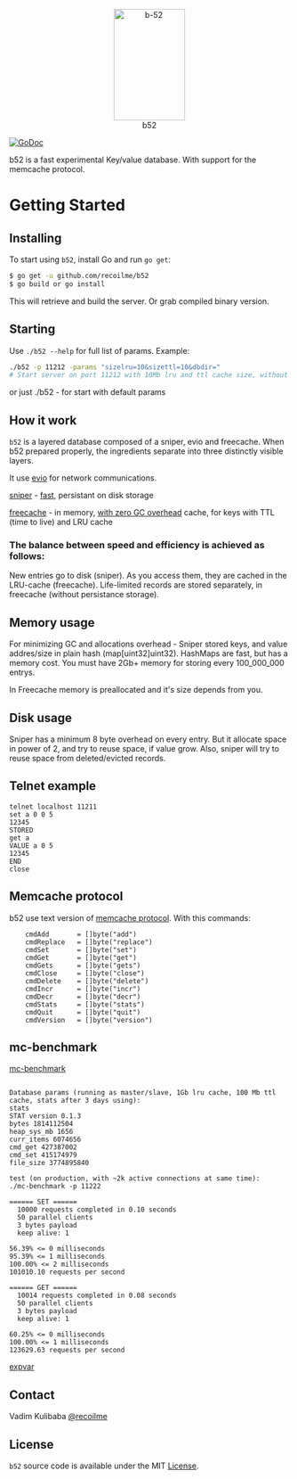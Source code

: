 

<p align="center">
<img 
    src="https://upload.wikimedia.org/wikipedia/commons/3/3a/Cocktail_B52.jpg" 
    width="128" height="200" border="0" alt="b-52">
    <br>
    b52
</p>


[![GoDoc](https://img.shields.io/badge/api-reference-blue.svg?style=flat-square)](https://godoc.org/github.com/recoilme/b52)

b52 is a fast experimental Key/value database. With support for the memcache protocol.


# Getting Started

## Installing

To start using `b52`, install Go and run `go get`:

```sh
$ go get -u github.com/recoilme/b52
$ go build or go install
```

This will retrieve and build the server. Or grab compiled binary version.

## Starting

Use `./b52 --help` for full list of params. Example:

```sh
./b52 -p 11212 -params "sizelru=10&sizettl=10&dbdir="
# Start server on port 11212 with 10Mb lru and ttl cache size, without persistent database.
```

or just ./b52 - for start with default params

## How it work

`b52` is a layered database composed of a sniper, evio and freecache.
When b52 prepared properly, the ingredients separate into three distinctly visible layers.

It use [evio](https://github.com/tidwall/evio) for network communications.

[sniper](https://github.com/recoilme/sniper) - [fast](https://github.com/recoilme/sniper#performance), persistant on disk storage

[freecache](https://github.com/coocood/freecache) - in memory, [with zero GC overhead](https://github.com/coocood/freecache#features) cache, for keys with TTL (time to live) and LRU cache


### The balance between speed and efficiency is achieved as follows:

New entries go to disk (sniper). As you access them, they are cached in the LRU-cache (freecache). Life-limited records are stored separately, in freecache (without persistance storage).

## Memory usage

For minimizing GC and allocations overhead - Sniper stored keys, and value addres/size in plain hash (map[uint32]uint32). HashMaps are fast, but has a memory cost. You must have 2Gb+ memory for storing every 100_000_000 entrys.

In Freecache memory is preallocated and it's size depends from you. 

## Disk usage

Sniper has a minimum 8 byte overhead on every entry. But it allocate space in power of 2, and try to reuse space, if value grow. Also, sniper will try to reuse space from deleted/evicted records.

## Telnet example

```
telnet localhost 11211
set a 0 0 5
12345
STORED
get a
VALUE a 0 5
12345
END
close
```

## Memcache protocol

b52 use text version of [memcache protocol](https://github.com/memcached/memcached/blob/master/doc/protocol.txt). With this commands:
```
	cmdAdd       = []byte("add")
	cmdReplace   = []byte("replace")
	cmdSet       = []byte("set")
	cmdGet       = []byte("get")
	cmdGets      = []byte("gets")
	cmdClose     = []byte("close")
	cmdDelete    = []byte("delete")
	cmdIncr      = []byte("incr")
	cmdDecr      = []byte("decr")
	cmdStats     = []byte("stats")
	cmdQuit      = []byte("quit")
	cmdVersion   = []byte("version")
```

## mc-benchmark

[mc-benchmark](https://github.com/antirez/mc-benchmark)
```

Database params (running as master/slave, 1Gb lru cache, 100 Mb ttl cache, stats after 3 days using):
stats
STAT version 0.1.3
bytes 1814112504
heap_sys_mb 1656
curr_items 6074656
cmd_get 427387002
cmd_set 415174979
file_size 3774895840

test (on production, with ~2k active connections at same time):
./mc-benchmark -p 11222

====== SET ======
  10000 requests completed in 0.10 seconds
  50 parallel clients
  3 bytes payload
  keep alive: 1

56.39% <= 0 milliseconds
95.39% <= 1 milliseconds
100.00% <= 2 milliseconds
101010.10 requests per second

====== GET ======
  10014 requests completed in 0.08 seconds
  50 parallel clients
  3 bytes payload
  keep alive: 1

60.25% <= 0 milliseconds
100.00% <= 1 milliseconds
123629.63 requests per second
```

[expvar](https://gist.github.com/recoilme/0624cd5ecda195c804b67b1d64394603)

## Contact

Vadim Kulibaba [@recoilme](https://github.com/recoilme)

## License

`b52` source code is available under the MIT [License](/LICENSE).


